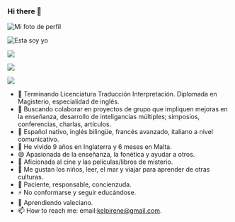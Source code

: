 ### Hi there 👋

![Mi foto de perfil](https://github.com/IRENESANCHEZFUENTES/images/blob/f54658c7ff9b8c37acdb789f334e1ca8275f394d/Irene1.jpg)

![Esta soy yo](https://github.com/IRENESANCHEZFUENTES/images/blob/f54658c7ff9b8c37acdb789f334e1ca8275f394d/Irene1.jpg)

![ ](https://github.com/IRENESANCHEZFUENTES/images/blob/f54658c7ff9b8c37acdb789f334e1ca8275f394d/Irene2.jpg)

![ ](https://github.com/IRENESANCHEZFUENTES/images/blob/f54658c7ff9b8c37acdb789f334e1ca8275f394d/Irene3.jpg)

![ ](https://github.com/IRENESANCHEZFUENTES/images/blob/f54658c7ff9b8c37acdb789f334e1ca8275f394d/Irene4.jpg)


- 🔭 Terminando Licenciatura Traducción Interpretación. Diplomada en Magisterio, especialidad de inglés.
- 👯 Buscando colaborar en proyectos de grupo que impliquen mejoras en la enseñanza, desarrollo de inteligancias múltiples; simposios, conferencias, charlas, artículos.
- 💬 Español nativo, inglés bilingüe, francés avanzado, italiano a nivel comunicativo.
- 🧳 He vivido 9 años en Inglaterra y 6 meses en Malta. 
- 😄 Apasionada de la enseñanza, la fonética y ayudar a otros.
- 🎥 Aficionada al cine y las películas/libros de misterio. 
- 🚸 Me gustan los niños, leer, el mar y viajar para aprender de otras culturas.
- 🐢 Paciente, responsable, concienzuda.
- ⚡ No conformarse y seguir educándose.
- 🌱 Aprendiendo valeciano.
- 📫 How to reach me: email:kelpirene@gmail.com.
